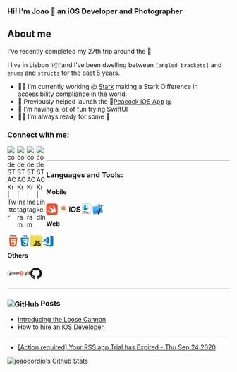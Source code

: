 ### Hi! I'm Joao 👋 an iOS Developer and Photographer

## About me
I've recently completed my 27th trip around the 🔆

I live in Lisbon 🇵🇹and I’ve been dwelling between `[angled brackets]` and `enums` and `structs` for the past 5 years.

- 👨‍💻 I’m currently working @ [Stark][stark] making a Stark Difference in accessibility compliance in the world. 
- 🚀 Previously helped launch the 🦚[Peacock iOS App][peacock] @ [<img align="center" alt="" width="22px" src="https://cdn.jsdelivr.net/npm/simple-icons@v3/icons/sky.svg" />][sky-linkedin]
- 🍹 I’m having a lot of fun trying SwiftUI
- 🏃‍♂️ I’m always ready for some 📸

### Connect with me:

[<img align="left" alt="codeSTACKr | Twitter" width="22px" src="https://cdn.jsdelivr.net/npm/simple-icons@v3/icons/twitter.svg" />][twitter]
[<img align="left" alt="codeSTACKr | Instagram" width="22px" src="https://cdn.jsdelivr.net/npm/simple-icons@v3/icons/instagram.svg" />][instagram]
[<img align="left" alt="codeSTACKr | Instagram" width="22px" src="https://cdn.jsdelivr.net/npm/simple-icons@v3/icons/flickr.svg" />][flickr]
[<img align="left" alt="codeSTACKr | LinkedIn" width="22px" src="https://cdn.jsdelivr.net/npm/simple-icons@v3/icons/linkedin.svg" />][linkedin]

<br />

---

### Languages and Tools:

#### Mobile

<img align="left" alt="Swift" width="26px" src="https://raw.githubusercontent.com/github/explore/80688e429a7d4ef2fca1e82350fe8e3517d3494d/topics/swift/swift.png">
<img align="left" alt="Objective-C" width="26px" src="https://raw.githubusercontent.com/github/explore/80688e429a7d4ef2fca1e82350fe8e3517d3494d/topics/objective-c/objective-c.png">
<img align="left" alt="iOS" width="26px" src="https://raw.githubusercontent.com/github/explore/80688e429a7d4ef2fca1e82350fe8e3517d3494d/topics/ios/ios.png">
<img align="left" alt="macOS" width="26px" src="https://raw.githubusercontent.com/github/explore/80688e429a7d4ef2fca1e82350fe8e3517d3494d/topics/macos/macos.png">
<img align="left" alt="Xcode" width="26px" src="https://raw.githubusercontent.com/github/explore/80688e429a7d4ef2fca1e82350fe8e3517d3494d/topics/xcode/xcode.png">

<br />

#### Web

<img align="left" alt="HTML5" width="26px" src="https://raw.githubusercontent.com/github/explore/80688e429a7d4ef2fca1e82350fe8e3517d3494d/topics/html/html.png" />
<img align="left" alt="CSS3" width="26px" src="https://raw.githubusercontent.com/github/explore/80688e429a7d4ef2fca1e82350fe8e3517d3494d/topics/css/css.png" />
<img align="left" alt="JavaScript" width="26px" src="https://raw.githubusercontent.com/github/explore/80688e429a7d4ef2fca1e82350fe8e3517d3494d/topics/javascript/javascript.png" />
<img align="left" alt="Visual Studio Code" width="26px" src="https://raw.githubusercontent.com/github/explore/80688e429a7d4ef2fca1e82350fe8e3517d3494d/topics/visual-studio-code/visual-studio-code.png" />

<br />

#### Others

<img align="left" alt="Shell" width="26px" src="https://raw.githubusercontent.com/github/explore/80688e429a7d4ef2fca1e82350fe8e3517d3494d/topics/bash/bash.png" />
<img align="left" alt="Git" width="26px" src="https://raw.githubusercontent.com/github/explore/80688e429a7d4ef2fca1e82350fe8e3517d3494d/topics/git/git.png" />
<img align="left" alt="GitHub" width="26px" src="https://raw.githubusercontent.com/github/explore/78df643247d429f6cc873026c0622819ad797942/topics/github/github.png" />

<br />
<br />

---

### <img align="center" alt="GitHub" width="26px" src="https://simpleicons.org/icons/medium.svg" /> Posts
<!-- BLOG-POST-LIST:START -->
- [Introducing the Loose Cannon](https://medium.com/@dordio/introducing-the-loose-cannon-ca9a36c05502?source=rss-2214f10bfb81------2)
- [How to hire an iOS Developer](https://medium.com/@dordio/how-to-hire-an-ios-developer-cffdd258e8e6?source=rss-2214f10bfb81------2)
<!-- BLOG-POST-LIST:END -->

---

<!-- ### <img align="center" alt="GitHub" width="26px" src="https://raw.githubusercontent.com/github/explore/78df643247d429f6cc873026c0622819ad797942/topics/github/github.png" /> Latest Gists -->
<!-- GIST:START -->
<!-- GIST:END -->

<!-- ### <img align="center" alt="GitHub" width="26px" src="https://simpleicons.org/icons/instagram.svg" /> Latest posts -->
<!-- INSTAGRAM:START -->
- [[Action required] Your RSS.app Trial has Expired - Thu Sep 24 2020](https://rss.app)
<!-- INSTAGRAM:END -->

<img align="left" alt="joaodordio's Github Stats" src="https://github-readme-stats.vercel.app/api?username=joaodordio&show_icons=true&hide_border=true&count_private=true" />

<!-- [![Top Langs](https://github-readme-stats.vercel.app/api/top-langs/?username=joaodordio&layout=compact)](https://github.com/anuraghazra/github-readme-stats) -->
<!-- <rssapp-carousel id="JyjodddPcZERSLIM"></rssapp-carousel><script src="https://widget.rss.app/v1/carousel.js" type="text/javascript" async></script> -->

[twitter]: https://twitter.com/dordio
[instagram]: https://instagram.com/joaodordio
[flickr]: https://www.flickr.com/photos/joaomigueldordio
[linkedin]: https://linkedin.com/in/dordio
[sky-linkedin]: https://www.linkedin.com/company/skyportugal/
[sky-icon]: https://cdn.jsdelivr.net/npm/simple-icons@v3/icons/sky.svg
[peacock]: https://apps.apple.com/us/app/peacock-tv/id1508186374
[stark]: https://www.getstark.co/
